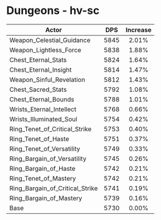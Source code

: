 # Dungeons - hv-sc
| Actor | DPS | Increase |
|---|:---:|:---:|
|Weapon_Celestial_Guidance|5845|2.01%|
|Weapon_Lightless_Force|5838|1.88%|
|Chest_Eternal_Stats|5824|1.64%|
|Chest_Eternal_Insight|5814|1.47%|
|Weapon_Sinful_Revelation|5812|1.43%|
|Chest_Sacred_Stats|5792|1.08%|
|Chest_Eternal_Bounds|5788|1.01%|
|Wrists_Eternal_Intellect|5768|0.66%|
|Wrists_Illuminated_Soul|5754|0.42%|
|Ring_Tenet_of_Critical_Strike|5753|0.40%|
|Ring_Tenet_of_Haste|5751|0.37%|
|Ring_Tenet_of_Versatility|5749|0.33%|
|Ring_Bargain_of_Versatility|5745|0.26%|
|Ring_Bargain_of_Haste|5742|0.21%|
|Ring_Tenet_of_Mastery|5742|0.21%|
|Ring_Bargain_of_Critical_Strike|5741|0.19%|
|Ring_Bargain_of_Mastery|5739|0.16%|
|Base|5730|0.00%|
